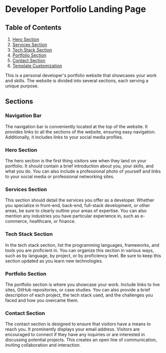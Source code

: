 # Developer Portfolio Landing Page

## Table of Contents
1. [Hero Section](#hero-section)
2. [Services Section](#services-section)
3. [Tech Stack Section](#tech-stack-section)
4. [Portfolio Section](#portfolio-section)
5. [Contact Section](#contact-section)
6. [Template Customization](#template-customization)

This is a personal developer's portfolio website that showcases your work and skills. The website is divided into several sections, each serving a unique purpose.

## Sections

### Navigation Bar 

The navigation bar is conveniently located at the top of the website. It provides links to all the sections of the website, ensuring easy navigation. Additionally, it includes links to your social media profiles.

### Hero Section

The hero section is the first thing visitors see when they land on your portfolio. It should contain a brief introduction about you, your skills, and what you do. You can also include a professional photo of yourself and links to your social media or professional networking sites.

### Services Section

This section should detail the services you offer as a developer. Whether you specialize in front-end, back-end, full-stack development, or other areas, be sure to clearly outline your areas of expertise. You can also mention any industries you have particular experience in, such as e-commerce, healthcare, or finance.

### Tech Stack Section

In the tech stack section, list the programming languages, frameworks, and tools you are proficient in. You can organize this section in various ways, such as by language, by project, or by proficiency level. Be sure to keep this section updated as you learn new technologies.

### Portfolio Section

The portfolio section is where you showcase your work. Include links to live sites, GitHub repositories, or case studies. You can also provide a brief description of each project, the tech stack used, and the challenges you faced and how you overcame them.

### Contact Section

The contact section is designed to ensure that visitors have a means to reach you. It prominently displays your email address. Visitors are encouraged to connect if they have any inquiries or are interested in discussing potential projects. This creates an open line of communication, inviting collaboration and interaction.